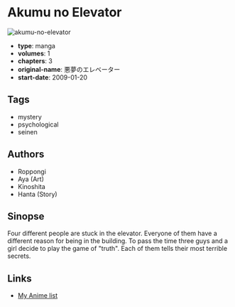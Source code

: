 # Akumu no Elevator

![akumu-no-elevator](https://cdn.myanimelist.net/images/manga/1/36265.jpg)

-   **type**: manga
-   **volumes**: 1
-   **chapters**: 3
-   **original-name**: 悪夢のエレベーター
-   **start-date**: 2009-01-20

## Tags

-   mystery
-   psychological
-   seinen

## Authors

-   Roppongi
-   Aya (Art)
-   Kinoshita
-   Hanta (Story)

## Sinopse

Four different people are stuck in the elevator. Everyone of them have a different reason for being in the building. To pass the time three guys and a girl decide to play the game of "truth". Each of them tells their most terrible secrets.

## Links

-   [My Anime list](https://myanimelist.net/manga/22311/Akumu_no_Elevator)
